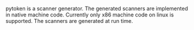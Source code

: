 pytoken is a scanner generator. The generated scanners
are implemented in native machine code. Currently only
x86 machine code on linux is supported. The scanners
are generated at run time.